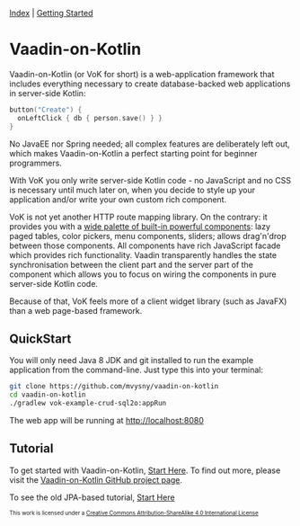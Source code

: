 [Index](index.html) | [Getting Started](gettingstarted.html)

# Vaadin-on-Kotlin

Vaadin-on-Kotlin (or VoK for short) is a web-application framework that includes everything necessary to create database-backed web applications in server-side Kotlin:

```kotlin
button("Create") {
  onLeftClick { db { person.save() } }
}
```

No JavaEE nor Spring needed; all complex features are deliberately left out, which makes Vaadin-on-Kotlin a perfect
starting point for beginner programmers.

With VoK you only write server-side Kotlin code - no JavaScript and no CSS is necessary until much later on, when you decide
to style up your application and/or write your own custom rich component. 

VoK is not yet another HTTP route mapping library. On the contrary: it provides you with a 
[wide palette of built-in powerful components](https://martin.app.fi/karibudsl): lazy paged tables, color pickers, menu components, sliders; allows drag'n'drop between those components.
All components have rich JavaScript facade which provides rich functionality. Vaadin transparently handles the state synchronisation between the client part and
the server part of the component which allows you to focus on wiring the components in pure server-side Kotlin code.

Because of that, VoK feels more of a client widget library (such as JavaFX) than a web page-based framework.

## QuickStart

You will only need Java 8 JDK and git installed to run the example application from the command-line. Just type this into your terminal:

```bash
git clone https://github.com/mvysny/vaadin-on-kotlin
cd vaadin-on-kotlin
./gradlew vok-example-crud-sql2o:appRun
```

The web app will be running at [http://localhost:8080](http://localhost:8080)

## Tutorial

To get started with Vaadin-on-Kotlin, [Start Here](gettingstarted.html). To find out more, please visit the [Vaadin-on-Kotlin GitHub project page](https://github.com/mvysny/vaadin-on-kotlin).

To see the old JPA-based tutorial, [Start Here](gettingstartedjpa.html)

<sub><sup>This work is licensed under a [Creative Commons Attribution-ShareAlike 4.0 International License](https://creativecommons.org/licenses/by-sa/4.0/)</sup></sub>
